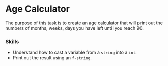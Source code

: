 # Age Calculator
The purpose of this task is to create an age calculator that will print out the numbers of months, weeks, days you have left until you reach 90.

### Skills
- Understand how to cast a variable from a `string` into a `int`.
- Print out the result using an `f-string`.
